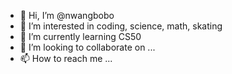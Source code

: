 - 👋 Hi, I’m @nwangbobo
- 👀 I’m interested in coding, science, math, skating
- 🌱 I’m currently learning CS50
- 💞️ I’m looking to collaborate on ...
- 📫 How to reach me ...

<!---
nwangbobo/nwangbobo is a ✨ special ✨ repository because its `README.md` (this file) appears on your GitHub profile.
You can click the Preview link to take a look at your changes.
--->
